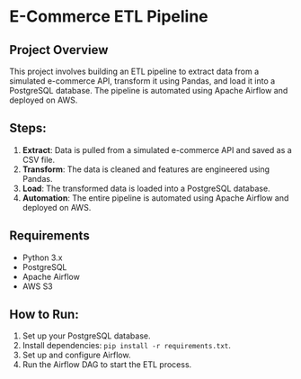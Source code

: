 # E-Commerce ETL Pipeline

## Project Overview

This project involves building an ETL pipeline to extract data from a simulated e-commerce API, transform it using Pandas, and load it into a PostgreSQL database. The pipeline is automated using Apache Airflow and deployed on AWS.

## Steps:

1. **Extract**: Data is pulled from a simulated e-commerce API and saved as a CSV file.
2. **Transform**: The data is cleaned and features are engineered using Pandas.
3. **Load**: The transformed data is loaded into a PostgreSQL database.
4. **Automation**: The entire pipeline is automated using Apache Airflow and deployed on AWS.

## Requirements

- Python 3.x
- PostgreSQL
- Apache Airflow
- AWS S3

## How to Run:

1. Set up your PostgreSQL database.
2. Install dependencies: `pip install -r requirements.txt`.
3. Set up and configure Airflow.
4. Run the Airflow DAG to start the ETL process.
